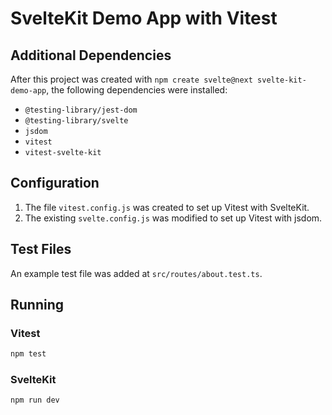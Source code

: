 # SvelteKit Demo App with Vitest

## Additional Dependencies

After this project was created with `npm create svelte@next svelte-kit-demo-app`, the following dependencies were installed:

-   `@testing-library/jest-dom`
-   `@testing-library/svelte`
-   `jsdom`
-   `vitest`
-   `vitest-svelte-kit`

## Configuration

1. The file `vitest.config.js` was created to set up Vitest with SvelteKit.
2. The existing `svelte.config.js` was modified to set up Vitest with jsdom.

## Test Files

An example test file was added at `src/routes/about.test.ts`.

## Running

### Vitest

```sh
npm test
```

### SvelteKit

```sh
npm run dev
```
